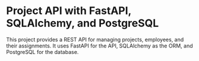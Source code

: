 # Project API with FastAPI, SQLAlchemy, and PostgreSQL

This project provides a REST API for managing projects, employees, and their assignments. It uses FastAPI for the API, SQLAlchemy as the ORM, and PostgreSQL for the database.



